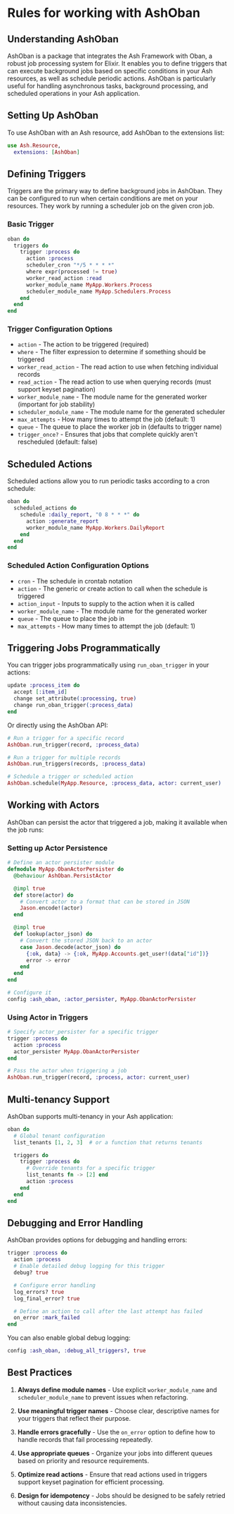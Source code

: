 <!--
SPDX-FileCopyrightText: 2020 Zach Daniel

SPDX-License-Identifier: MIT
-->

# Rules for working with AshOban

## Understanding AshOban

AshOban is a package that integrates the Ash Framework with Oban, a robust job processing system for Elixir. It enables you to define triggers that can execute background jobs based on specific conditions in your Ash resources, as well as schedule periodic actions. AshOban is particularly useful for handling asynchronous tasks, background processing, and scheduled operations in your Ash application.

## Setting Up AshOban

To use AshOban with an Ash resource, add AshOban to the extensions list:

```elixir
use Ash.Resource,
  extensions: [AshOban]
```

## Defining Triggers

Triggers are the primary way to define background jobs in AshOban. They can be configured to run when certain conditions are met on your resources. They work
by running a scheduler job on the given cron job.

### Basic Trigger

```elixir
oban do
  triggers do
    trigger :process do
      action :process
      scheduler_cron "*/5 * * * *"
      where expr(processed != true)
      worker_read_action :read
      worker_module_name MyApp.Workers.Process
      scheduler_module_name MyApp.Schedulers.Process
    end
  end
end
```

### Trigger Configuration Options

- `action` - The action to be triggered (required)
- `where` - The filter expression to determine if something should be triggered
- `worker_read_action` - The read action to use when fetching individual records
- `read_action` - The read action to use when querying records (must support keyset pagination)
- `worker_module_name` - The module name for the generated worker (important for job stability)
- `scheduler_module_name` - The module name for the generated scheduler
- `max_attempts` - How many times to attempt the job (default: 1)
- `queue` - The queue to place the worker job in (defaults to trigger name)
- `trigger_once?` - Ensures that jobs that complete quickly aren't rescheduled (default: false)

## Scheduled Actions

Scheduled actions allow you to run periodic tasks according to a cron schedule:

```elixir
oban do
  scheduled_actions do
    schedule :daily_report, "0 8 * * *" do
      action :generate_report
      worker_module_name MyApp.Workers.DailyReport
    end
  end
end
```

### Scheduled Action Configuration Options

- `cron` - The schedule in crontab notation
- `action` - The generic or create action to call when the schedule is triggered
- `action_input` - Inputs to supply to the action when it is called
- `worker_module_name` - The module name for the generated worker
- `queue` - The queue to place the job in
- `max_attempts` - How many times to attempt the job (default: 1)

## Triggering Jobs Programmatically

You can trigger jobs programmatically using `run_oban_trigger` in your actions:

```elixir
update :process_item do
  accept [:item_id]
  change set_attribute(:processing, true)
  change run_oban_trigger(:process_data)
end
```

Or directly using the AshOban API:

```elixir
# Run a trigger for a specific record
AshOban.run_trigger(record, :process_data)

# Run a trigger for multiple records
AshOban.run_triggers(records, :process_data)

# Schedule a trigger or scheduled action
AshOban.schedule(MyApp.Resource, :process_data, actor: current_user)
```

## Working with Actors

AshOban can persist the actor that triggered a job, making it available when the job runs:

### Setting up Actor Persistence

```elixir
# Define an actor persister module
defmodule MyApp.ObanActorPersister do
  @behaviour AshOban.PersistActor

  @impl true
  def store(actor) do
    # Convert actor to a format that can be stored in JSON
    Jason.encode!(actor)
  end

  @impl true
  def lookup(actor_json) do
    # Convert the stored JSON back to an actor
    case Jason.decode(actor_json) do
      {:ok, data} -> {:ok, MyApp.Accounts.get_user!(data["id"])}
      error -> error
    end
  end
end

# Configure it
config :ash_oban, :actor_persister, MyApp.ObanActorPersister
```

### Using Actor in Triggers

```elixir
# Specify actor_persister for a specific trigger
trigger :process do
  action :process
  actor_persister MyApp.ObanActorPersister
end

# Pass the actor when triggering a job
AshOban.run_trigger(record, :process, actor: current_user)
```

## Multi-tenancy Support

AshOban supports multi-tenancy in your Ash application:

```elixir
oban do
  # Global tenant configuration
  list_tenants [1, 2, 3]  # or a function that returns tenants

  triggers do
    trigger :process do
      # Override tenants for a specific trigger
      list_tenants fn -> [2] end
      action :process
    end
  end
end
```

## Debugging and Error Handling

AshOban provides options for debugging and handling errors:

```elixir
trigger :process do
  action :process
  # Enable detailed debug logging for this trigger
  debug? true

  # Configure error handling
  log_errors? true
  log_final_error? true

  # Define an action to call after the last attempt has failed
  on_error :mark_failed
end
```

You can also enable global debug logging:

```elixir
config :ash_oban, :debug_all_triggers?, true
```

## Best Practices

1. **Always define module names** - Use explicit `worker_module_name` and `scheduler_module_name` to prevent issues when refactoring.

2. **Use meaningful trigger names** - Choose clear, descriptive names for your triggers that reflect their purpose.

3. **Handle errors gracefully** - Use the `on_error` option to define how to handle records that fail processing repeatedly.

4. **Use appropriate queues** - Organize your jobs into different queues based on priority and resource requirements.

5. **Optimize read actions** - Ensure that read actions used in triggers support keyset pagination for efficient processing.

6. **Design for idempotency** - Jobs should be designed to be safely retried without causing data inconsistencies.
